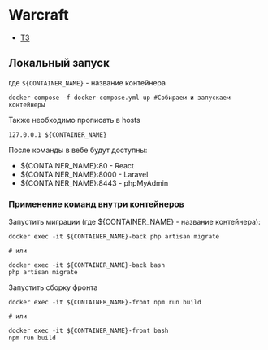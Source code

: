 # Warcraft

- [ТЗ](http://dcrmng.guo.local/projects/umndvor/wiki/Интерфейс_для_распределения_МКД)

## Локальный запуск
где `${CONTAINER_NAME}` - название контейнера
```shell script
docker-compose -f docker-compose.yml up #Собираем и запускаем контейнеры
```
Также необходимо прописать в hosts
```shell script
127.0.0.1 ${CONTAINER_NAME}
```
После команды в вебе будут доступны:
- ${CONTAINER_NAME}:80 - React
- ${CONTAINER_NAME}:8000 - Laravel
- ${CONTAINER_NAME}:8443 - phpMyAdmin

### Применение команд внутри контейнеров
Запустить миграции (где ${CONTAINER_NAME} - название контейнера):
```shell script
docker exec -it ${CONTAINER_NAME}-back php artisan migrate

# или

docker exec -it ${CONTAINER_NAME}-back bash
php artisan migrate
```
Запустить сборку фронта
```shell script
docker exec -it ${CONTAINER_NAME}-front npm run build

# или

docker exec -it ${CONTAINER_NAME}-front bash
npm run build
```